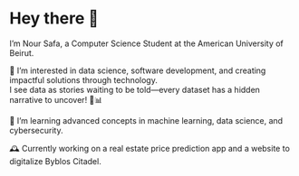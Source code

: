 # **Hey there 👋**

I’m Nour Safa, a Computer Science Student at the American University of Beirut.  

👀 I’m interested in data science, software development, and creating impactful solutions through technology.  
I see data as stories waiting to be told—every dataset has a hidden narrative to uncover! 📖📊  

🌱 I’m learning advanced concepts in machine learning, data science, and cybersecurity.  

🕰️ Currently working on a real estate price prediction app and a website to digitalize Byblos Citadel.








